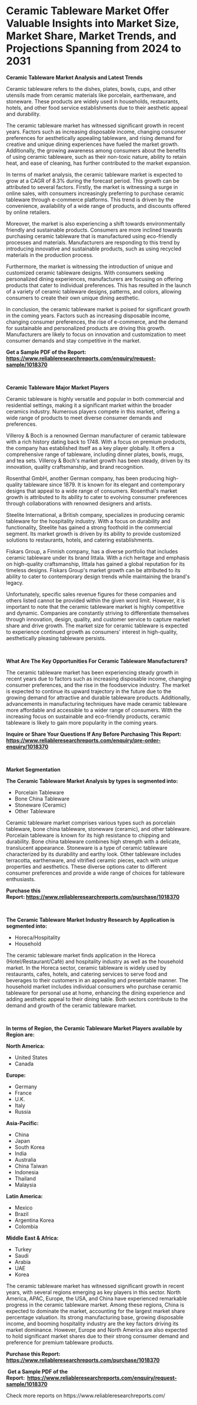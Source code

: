 <p><h1>Ceramic Tableware Market Offer Valuable Insights into Market Size, Market Share, Market Trends, and Projections Spanning from 2024 to 2031</h1></p><p><strong>Ceramic Tableware Market Analysis and Latest Trends</strong></p>
<p><p>Ceramic tableware refers to the dishes, plates, bowls, cups, and other utensils made from ceramic materials like porcelain, earthenware, and stoneware. These products are widely used in households, restaurants, hotels, and other food service establishments due to their aesthetic appeal and durability.</p><p>The ceramic tableware market has witnessed significant growth in recent years. Factors such as increasing disposable income, changing consumer preferences for aesthetically appealing tableware, and rising demand for creative and unique dining experiences have fueled the market growth. Additionally, the growing awareness among consumers about the benefits of using ceramic tableware, such as their non-toxic nature, ability to retain heat, and ease of cleaning, has further contributed to the market expansion.</p><p>In terms of market analysis, the ceramic tableware market is expected to grow at a CAGR of 8.3% during the forecast period. This growth can be attributed to several factors. Firstly, the market is witnessing a surge in online sales, with consumers increasingly preferring to purchase ceramic tableware through e-commerce platforms. This trend is driven by the convenience, availability of a wide range of products, and discounts offered by online retailers.</p><p>Moreover, the market is also experiencing a shift towards environmentally friendly and sustainable products. Consumers are more inclined towards purchasing ceramic tableware that is manufactured using eco-friendly processes and materials. Manufacturers are responding to this trend by introducing innovative and sustainable products, such as using recycled materials in the production process.</p><p>Furthermore, the market is witnessing the introduction of unique and customized ceramic tableware designs. With consumers seeking personalized dining experiences, manufacturers are focusing on offering products that cater to individual preferences. This has resulted in the launch of a variety of ceramic tableware designs, patterns, and colors, allowing consumers to create their own unique dining aesthetic.</p><p>In conclusion, the ceramic tableware market is poised for significant growth in the coming years. Factors such as increasing disposable income, changing consumer preferences, the rise of e-commerce, and the demand for sustainable and personalized products are driving this growth. Manufacturers are likely to focus on innovation and customization to meet consumer demands and stay competitive in the market.</p></p>
<p><strong>Get a Sample PDF of the Report:&nbsp; <a href="https://www.reliableresearchreports.com/enquiry/request-sample/1018370">https://www.reliableresearchreports.com/enquiry/request-sample/1018370</a></strong></p>
<p>&nbsp;</p>
<p><strong>Ceramic Tableware Major Market Players</strong></p>
<p><p>Ceramic tableware is highly versatile and popular in both commercial and residential settings, making it a significant market within the broader ceramics industry. Numerous players compete in this market, offering a wide range of products to meet diverse consumer demands and preferences.</p><p>Villeroy & Boch is a renowned German manufacturer of ceramic tableware with a rich history dating back to 1748. With a focus on premium products, the company has established itself as a key player globally. It offers a comprehensive range of tableware, including dinner plates, bowls, mugs, and tea sets. Villeroy & Boch's market growth has been steady, driven by its innovation, quality craftsmanship, and brand recognition.</p><p>Rosenthal GmbH, another German company, has been producing high-quality tableware since 1879. It is known for its elegant and contemporary designs that appeal to a wide range of consumers. Rosenthal's market growth is attributed to its ability to cater to evolving consumer preferences through collaborations with renowned designers and artists.</p><p>Steelite International, a British company, specializes in producing ceramic tableware for the hospitality industry. With a focus on durability and functionality, Steelite has gained a strong foothold in the commercial segment. Its market growth is driven by its ability to provide customized solutions to restaurants, hotels, and catering establishments.</p><p>Fiskars Group, a Finnish company, has a diverse portfolio that includes ceramic tableware under its brand Iittala. With a rich heritage and emphasis on high-quality craftsmanship, Iittala has gained a global reputation for its timeless designs. Fiskars Group's market growth can be attributed to its ability to cater to contemporary design trends while maintaining the brand's legacy.</p><p>Unfortunately, specific sales revenue figures for these companies and others listed cannot be provided within the given word limit. However, it is important to note that the ceramic tableware market is highly competitive and dynamic. Companies are constantly striving to differentiate themselves through innovation, design, quality, and customer service to capture market share and drive growth. The market size for ceramic tableware is expected to experience continued growth as consumers' interest in high-quality, aesthetically pleasing tableware persists.</p></p>
<p>&nbsp;</p>
<p><strong>What Are The Key Opportunities For Ceramic Tableware Manufacturers?</strong></p>
<p><p>The ceramic tableware market has been experiencing steady growth in recent years due to factors such as increasing disposable income, changing consumer preferences, and the rise in the foodservice industry. The market is expected to continue its upward trajectory in the future due to the growing demand for attractive and durable tableware products. Additionally, advancements in manufacturing techniques have made ceramic tableware more affordable and accessible to a wider range of consumers. With the increasing focus on sustainable and eco-friendly products, ceramic tableware is likely to gain more popularity in the coming years.</p></p>
<p><strong>Inquire or Share Your Questions If Any Before Purchasing This Report: <a href="https://www.reliableresearchreports.com/enquiry/pre-order-enquiry/1018370">https://www.reliableresearchreports.com/enquiry/pre-order-enquiry/1018370</a></strong></p>
<p>&nbsp;</p>
<p><strong>Market Segmentation</strong></p>
<p><strong>The Ceramic Tableware Market Analysis by types is segmented into:</strong></p>
<p><ul><li>Porcelain Tableware</li><li>Bone China Tableware</li><li>Stoneware (Ceramic)</li><li>Other Tableware</li></ul></p>
<p><p>Ceramic tableware market comprises various types such as porcelain tableware, bone china tableware, stoneware (ceramic), and other tableware. Porcelain tableware is known for its high resistance to chipping and durability. Bone china tableware combines high strength with a delicate, translucent appearance. Stoneware is a type of ceramic tableware characterized by its durability and earthy look. Other tableware includes terracotta, earthenware, and vitrified ceramic pieces, each with unique properties and aesthetics. These diverse options cater to different consumer preferences and provide a wide range of choices for tableware enthusiasts.</p></p>
<p><strong>Purchase this Report:&nbsp;<a href="https://www.reliableresearchreports.com/purchase/1018370">https://www.reliableresearchreports.com/purchase/1018370</a></strong></p>
<p>&nbsp;</p>
<p><strong>The Ceramic Tableware Market Industry Research by Application is segmented into:</strong></p>
<p><ul><li>Horeca/Hospitality</li><li>Household</li></ul></p>
<p><p>The ceramic tableware market finds application in the Horeca (Hotel/Restaurant/Café) and hospitality industry as well as the household market. In the Horeca sector, ceramic tableware is widely used by restaurants, cafes, hotels, and catering services to serve food and beverages to their customers in an appealing and presentable manner. The household market includes individual consumers who purchase ceramic tableware for personal use at home, enhancing the dining experience and adding aesthetic appeal to their dining table. Both sectors contribute to the demand and growth of the ceramic tableware market.</p></p>
<p>&nbsp;</p>
<p><strong>In terms of Region, the Ceramic Tableware Market Players available by Region are:</strong></p>
<p>
    <p> <strong> North America: </strong>
        <ul>
            <li>United States</li>
            <li>Canada</li>
        </ul>
        </p> 
    <p> <strong> Europe: </strong>
        <ul>
            <li>Germany</li>
            <li>France</li>
            <li>U.K.</li>
            <li>Italy</li>
            <li>Russia</li>
        </ul>
        </p> 
    <p> <strong> Asia-Pacific: </strong>
        <ul>
            <li>China</li>
            <li>Japan</li>
            <li>South Korea</li>
            <li>India</li>
            <li>Australia</li>
            <li>China Taiwan</li>
            <li>Indonesia</li>
            <li>Thailand</li>
            <li>Malaysia</li>
        </ul>
        </p> 
    <p> <strong> Latin America: </strong>
        <ul>
            <li>Mexico</li>
            <li>Brazil</li>
            <li>Argentina Korea</li>
            <li>Colombia</li>
        </ul>
        </p> 
    <p> <strong> Middle East & Africa: </strong>
        <ul>
            <li>Turkey</li>
            <li>Saudi</li>
            <li>Arabia</li>
            <li>UAE</li>
            <li>Korea</li>
        </ul>
    </p>
    </p>
<p><p>The ceramic tableware market has witnessed significant growth in recent years, with several regions emerging as key players in this sector. North America, APAC, Europe, the USA, and China have experienced remarkable progress in the ceramic tableware market. Among these regions, China is expected to dominate the market, accounting for the largest market share percentage valuation. Its strong manufacturing base, growing disposable income, and booming hospitality industry are the key factors driving its market dominance. However, Europe and North America are also expected to hold significant market shares due to their strong consumer demand and preference for premium tableware products.</p></p>
<p><strong>Purchase this Report: <a href="https://www.reliableresearchreports.com/purchase/1018370">https://www.reliableresearchreports.com/purchase/1018370</a></strong></p>
<p>&nbsp;<strong>Get a Sample PDF of the Report:&nbsp;&nbsp;<a href="https://www.reliableresearchreports.com/enquiry/request-sample/1018370">https://www.reliableresearchreports.com/enquiry/request-sample/1018370</a></strong></p>
<p><strong></strong></p>
<p>Check more reports on https://www.reliableresearchreports.com/</p>